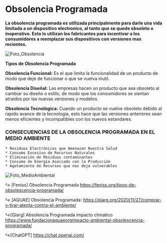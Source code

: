 # Obsolencia Programada
**La obsolencia programada es utilizada principalmente para darle una vida limitada a un dispositivo electronico, al tanto que se quede obsoleto o inoperativo. Esto lo utilizan los fabricantes para incentivar a los consumidores a reemplazar sus dispositivos con versiones mas recientes.**

![Foto_Obsolencia](https://hablandoenvidrio.com/wp-content/uploads/2021/01/obsolescencia-programada.png)

**Tipos de Obsolencia Programada**

**Obsolencia Funcional:** Es el que limita la funcionalidad de un producto de modo que deje de funcionar o que se vuelva inutil.

**Obsolencia Diseñal:** Las empresas hacen un producto que sea obsoleto al cambiar su diseño o estilo, de modo que los consumidores se sientan atraidos por las nuevas versiones y modelos.

**Obsolencia Tecnológica:** Cuando un producto se vuelve obsoleto debido al rapido avance de la tecnologia, esto hace que las versiones anteriores sean menos eficientes y incompatibles con los nuevos estandares.


### CONSECUENCIAS DE LA OBSOLENCIA PROGRAMADA EN EL MEDIO AMBIENTE

    * Residuos Electrónicos que Amenazan Nuestra Salud
    * Consumo Excesivo de Recursos Naturales
    * Eliminación de Residuos contaminantes
    * Consumo de Energía Asociado con la Producción
    * Agotamiento de Recursos que nos deja vulnerables

 ![Foto_MedioAmbiental](https://qiarg.org/wp-content/uploads/2020/11/basura.jpg)


<!-- ENLACES -->

:arrow_right_hook: [Feniss] Obsolencia Programada https://feniss.org/tipos-de-obsolescencia-programada/

:arrow_right_hook: [AQUAE] Obsolencia Programada: https://qiarg.org/2020/11/27/comprar-y-tirar-atenta-contra-el-ambiente/

 :arrow_right_hook:[Qiarg] Absolencia Programada impacto climatico https://www.fundacionaquaeorgimpacto-ambiental-obsolescencia-programada/

 :arrow_right_hook:[ChatGPT] https://chat.openai.com/
